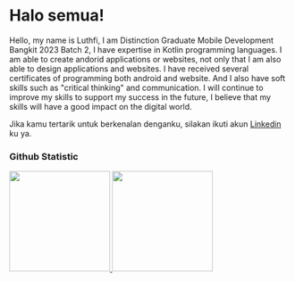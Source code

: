 # Halo semua! 

Hello, my name is Luthfi, I am Distinction Graduate Mobile Development Bangkit 2023 Batch 2, I have expertise in Kotlin programming languages. I am able to create andorid applications or websites, not only that I am also able to design applications and websites. I have received several certificates of programming both android and website. And I also have soft skills such as "critical thinking" and communication. I will continue to improve my skills to support my success in the future, I believe that my skills will have a good impact on the digital world.

Jika kamu tertarik untuk berkenalan denganku, silakan ikuti akun [Linkedin](https://www.linkedin.com/in/luthfiadilalmahbub/) ku ya.

### Github Statistic
<p align="left">
<a href="https://github.com/luthfiadilal">
  <img height="180em" src="https://github-readme-stats-eight-theta.vercel.app/api?username=luthfiadilal&show_icons=true&theme=algolia&include_all_commits=true&count_private=true"/>
  <img height="180em" src="https://github-readme-stats-eight-theta.vercel.app/api/top-langs/?username=luthfiadilal&layout=compact&layout=compact&theme=algolia"/>
</a>
</p>
